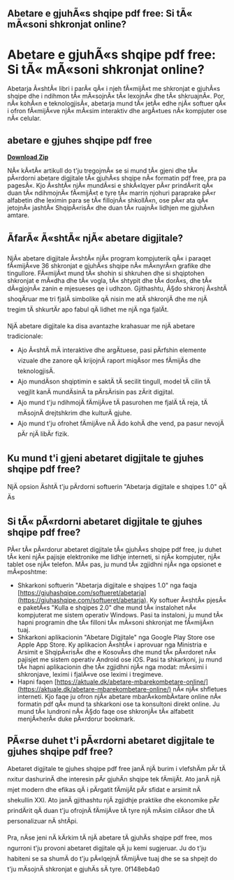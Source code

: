 ## Abetare e gjuhÃ«s shqipe pdf free: Si tÃ« mÃ«soni shkronjat online?

  
# Abetare e gjuhÃ«s shqipe pdf free: Si tÃ« mÃ«soni shkronjat online?
  
Abetarja Ã«shtÃ« libri i parÃ« qÃ« i njeh fÃ«mijÃ«t me shkronjat e gjuhÃ«s shqipe dhe i ndihmon tÃ« mÃ«sojnÃ« tÃ« lexojnÃ« dhe tÃ« shkruajnÃ«. Por, nÃ« kohÃ«n e teknologjisÃ«, abetarja mund tÃ« jetÃ« edhe njÃ« softuer qÃ« i ofron fÃ«mijÃ«ve njÃ« mÃ«sim interaktiv dhe argÃ«tues nÃ« kompjuter ose nÃ« celular.
 
## abetare e gjuhes shqipe pdf free


[**Download Zip**](https://www.google.com/url?q=https%3A%2F%2Fshoxet.com%2F2tLeXs&sa=D&sntz=1&usg=AOvVaw06psltskgtjdFZuv6rjhSC)

  
NÃ« kÃ«tÃ« artikull do t'ju tregojmÃ« se si mund tÃ« gjeni dhe tÃ« pÃ«rdorni abetare digjitale tÃ« gjuhÃ«s shqipe nÃ« formatin pdf free, pra pa pagesÃ«. Kjo Ã«shtÃ« njÃ« mundÃ«si e shkÃ«lqyer pÃ«r prindÃ«rit qÃ« duan tÃ« ndihmojnÃ« fÃ«mijÃ«t e tyre tÃ« marrin njohuri paraprake pÃ«r alfabetin dhe leximin para se tÃ« fillojnÃ« shkollÃ«n, ose pÃ«r ata qÃ« jetojnÃ« jashtÃ« ShqipÃ«risÃ« dhe duan tÃ« ruajnÃ« lidhjen me gjuhÃ«n amtare.
  
## ÃfarÃ« Ã«shtÃ« njÃ« abetare digjitale?
  
NjÃ« abetare digjitale Ã«shtÃ« njÃ« program kompjuterik qÃ« i paraqet fÃ«mijÃ«ve 36 shkronjat e gjuhÃ«s shqipe nÃ« mÃ«nyrÃ«n grafike dhe tingullore. FÃ«mijÃ«t mund tÃ« shohin si shkruhen dhe si shqiptohen shkronjat e mÃ«dha dhe tÃ« vogla, tÃ« shtypit dhe tÃ« dorÃ«s, dhe tÃ« dÃ«gjojnÃ« zanin e mjesueses qe i udhzon. Gjithashtu, Ã§do shkronj Ã«shtÄ shoqÄruar me tri fjalÄ simbolike qÄ nisin me atÄ shkronjÄ dhe me njÄ tregim tÄ shkurtÄr apo fabul qÄ lidhet me njÄ nga fjalÄt.
  
NjÄ abetare digjitale ka disa avantazhe krahasuar me njÄ abetare tradicionale:
  
- Ajo Ã«shtÄ mÄ interaktive dhe argÄtuese, pasi pÄrfshin elemente vizuale dhe zanore qÄ krijojnÄ raport miqÄsor mes fÄmijÄs dhe teknologjisÄ.
- Ajo mundÄson shqiptimin e saktÄ tÄ secilit tingull, model tÄ cilin tÄ vegjlit kanÄ mundÄsinÄ ta pÄrsÄrisin pas zÄrit digjital.
- Ajo mund t'ju ndihmojÄ fÄmijÄve tÄ pasurohen me fjalÄ tÄ reja, tÄ mÄsojnÄ drejtshkrim dhe kulturÄ gjuhe.
- Ajo mund t'ju ofrohet fÄmijÄve nÄ Ädo kohÄ dhe vend, pa pasur nevojÄ pÄr njÄ libÄr fizik.

## Ku mund t'i gjeni abetaret digjitale te gjuhes shqipe pdf free?
  
NjÄ opsion ÄshtÄ t'ju pÄrdorni softuerin "Abetarja digjitale e shqipes 1.0" qÄ Äs

## Si tÃ« pÃ«rdorni abetaret digjitale te gjuhes shqipe pdf free?
  
PÃ«r tÃ« pÃ«rdorur abetaret digjitale tÃ« gjuhÃ«s shqipe pdf free, ju duhet tÃ« keni njÃ« pajisje elektronike me lidhje interneti, si njÃ« kompjuter, njÃ« tablet ose njÃ« telefon. MÃ« pas, ju mund tÃ« zgjidhni njÃ« nga opsionet e mÃ«poshtme:

- Shkarkoni softuerin "Abetarja digjitale e shqipes 1.0" nga faqja [https://gjuhashqipe.com/softueret/abetarja](https://gjuhashqipe.com/softueret/abetarja). Ky softuer Ã«shtÃ« pjesÃ« e paketÃ«s "Kulla e shqipes 2.0" dhe mund tÃ« instalohet nÃ« kompjuterat me sistem operativ Windows. Pasi ta instaloni, ju mund tÃ« hapni programin dhe tÃ« filloni tÃ« mÃ«soni shkronjat me fÃ«mijÃ«n tuaj.
- Shkarkoni aplikacionin "Abetare Digjitale" nga Google Play Store ose Apple App Store. Ky aplikacion Ã«shtÃ« i aprovuar nga Ministria e Arsimit e ShqipÃ«risÃ« dhe e KosovÃ«s dhe mund tÃ« pÃ«rdoret nÃ« pajisjet me sistem operativ Android ose iOS. Pasi ta shkarkoni, ju mund tÃ« hapni aplikacionin dhe tÃ« zgjidhni njÃ« nga modat: mÃ«simi i shkronjave, leximi i fjalÃ«ve ose leximi i tregimeve.
- Hapni faqen [https://aktuale.dk/abetare-mbarekombetare-online/](https://aktuale.dk/abetare-mbarekombetare-online/) nÃ« njÃ« shfletues interneti. Kjo faqe ju ofron njÃ« abetare mbarÃ«kombÃ«tare online nÃ« formatin pdf qÃ« mund ta shkarkoni ose ta konsultoni direkt online. Ju mund tÃ« lundroni nÃ« Ã§do faqe ose shkronjÃ« tÃ« alfabetit menjÃ«herÃ« duke pÃ«rdorur bookmark.

## PÃ«rse duhet t'i pÃ«rdorni abetaret digjitale te gjuhes shqipe pdf free?
  
Abetaret digjitale te gjuhes shqipe pdf free janÄ njÄ burim i vlefshÄm pÄr tÄ nxitur dashurinÄ dhe interesin pÄr gjuhÄn shqipe tek fÄmijÄt. Ato janÄ njÄ mjet modern dhe efikas qÄ i pÄrgatit fÄmijÄt pÄr sfidat e arsimit nÄ shekullin XXI. Ato janÄ gjithashtu njÄ zgjidhje praktike dhe ekonomike pÄr prindÄrit qÄ duan t'ju ofrojnÄ fÄmijÄve tÄ tyre njÄ mÄsim cilÄsor dhe tÄ personalizuar nÄ shtÄpi.
  
Pra, nÄse jeni nÄ kÄrkim tÄ njÄ abetare tÄ gjuhÄs shqipe pdf free, mos ngurroni t'ju provoni abetaret digjitale qÄ ju kemi sugjeruar. Ju do t'ju habiteni se sa shumÄ do t'ju pÃ«lqejnÄ fÄmijÄve tuaj dhe se sa shpejt do t'ju mÄsojnÄ shkronjat e gjuhÄs sÄ tyre.
 0f148eb4a0
